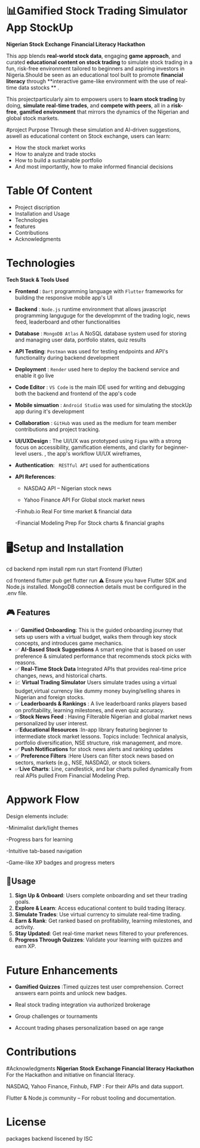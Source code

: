 # 📊Gamified Stock Trading Simulator App **StockUp**
**Nigerian Stock Exchange Financial Literacy Hackathon**

This app blends **real-world stock data**, engaging **game approach**, and curated **educational content on stock trading** to simulate stock trading in a fun, risk-free environment tailored to beginners and aspiring investors in Nigeria.Should be seen as an educational tool built to promote **financial literacy** through **interactive game-like environment with the use of real-time data sstocks ** .

This projectparticularly aim to empowers users to **learn stock trading** by doing, **simulate real-time trades**, and **compete with peers**, all in a **risk-free**, **gamified environment** that mirrors the dynamics of the Nigerian and global stock markets.


#project Purpose
Through these simulation and  AI-driven suggestions, aswell as educational content on Stock exchange, users can learn:

- How the stock market works
- How to analyze and trade stocks
- How to build a sustainable portfolio
- And most importantly, how to make informed financial decisions

# Table Of Content
- Project discription
- Installation and Usage
- Technologies
- features
- Contributions
- Acknowledgments
  


# Technologies
**Tech Stack & Tools Used**

- **Frontend** :  `Dart` programming language with `Flutter` frameworks for building the responsive mobile app's UI  
- **Backend**   :  `Node.js` runtime environment that allows javascript programming languguge for the developmrnt of the trading logic, news feed, leaderboard and other functionalities  
- **Database**   : `MongoDB Atlas` A NoSQL database system used for storing and managing user data, portfolio states, quiz results            
- **API Testing**: `Postman` was used for testing endpoints and API's functionality during backend development                        
- **Deployment** : `Render`  used here to deploy the backend service  and enable it go live                                       
- **Code Editor** : `VS Code` is the main IDE used for writing and debugging both the backend and frontend of the app's code   
- **Mobile simuation** : `Android Studio` was used for simulating the stockUp app during it's development                     
- **Collaboration** : `GitHub` was used as the medium for team member contributions and project tracking.                                    
- **UI/UXDesign**    : The UI/UX was prototyped using `Figma` with a strong focus on accessibility, gamification elements, and clarity for beginner-level users.
, the app's workflow UI/UX wireframes,                                 
- **Authentication**:  ` RESTful API` used for authentications
- **API References**:
   - NASDAQ API – Nigerian stock news
    
   - Yahoo Finance API For Global stock market news
    
    -Finhub.io Real For time market & financial data
    
    -Financial Modeling Prep For Stock charts & financial graphs


# 🖥️Setup and Installation

cd backend
npm install
npm run start
Frontend (Flutter)

cd frontend
flutter pub get
flutter run
⚠️ Ensure you have Flutter SDK and Node.js installed. MongoDB connection details must be configured in the .env file.


## 🎮 Features

- ✅   **Gamified Onboarding**: This is the guided onboarding journey that sets up users with a virtual budget, walks them through key stock concepts, and introduces game mechanics.
- ✅ **AI-Based Stock Suggestions**  A smart engine that is based on user preference & simulated performance that recommends stock picks with reasons. 
- ✅ **Real-Time Stock Data**  Integrated APIs that provides real-time price changes, news, and historical charts. 
- 💹 **Virtual Trading Simulator**  Users simulate trades using a virtual budget,virtual currency like dummy money  buying/selling shares in Nigerian and foreign stocks.
- ✅ **Leaderboards & Rankings** : A live leaderboard ranks players based on profitability, learning milestones, and even quiz accuracy. 
- ✅**Stock News Feed** : Having Filterable Nigerian and global market news personalized by user interest. 
- ✅**Educational Resources**  :In-app library featuring beginner to intermediate stock market lessons. Topics include: Technical analysis, portfolio diversification, NSE structure, risk management, and more. 
- ✅ **Push Notifications** for stock news alerts and ranking updates
- ✅ **Preference Filters** :Here Users can filter stock news based on sectors, markets (e.g., NSE, NASDAQ), or stock tickers. 
- ✅**Live Charts**: Line, candlestick, and bar charts pulled dynamically from real APIs pulled From Financial Modeling Prep. 




# Appwork Flow

Design elements include:

-Minimalist dark/light themes

-Progress bars for learning

-Intuitive tab-based navigation

-Game-like XP badges and progress meters



## 🧠Usage

1. **Sign Up & Onboard**: Users complete onboarding and set theur trading goals.
2. **Explore & Learn**: Access educational content to build trading literacy.
3. **Simulate Trades**: Use virtual currency to simulate real-time trading.
4. **Earn & Rank**: Get ranked based on profitability, learning milestones, and activity.
5. **Stay Updated**: Get real-time market news filtered to your preferences.
6. **Progress Through Quizzes**: Validate your learning with quizzes and earn XP.

# Future Enhancements
- **Gamified Quizzes**  :Timed quizzes test user comprehension. Correct answers earn points and unlock new badges. 

- Real stock trading integration via authorized brokerage

- Group challenges or tournaments

- Account trading phases personalization based on age range




# Contributions

#Acknowledgments
**Nigerian Stock Exchange Financial literacy Hackathon** For the Hackathon and initiative on financial literacy.

NASDAQ, Yahoo Finance, Finhub, FMP : For their APIs and data support.

Flutter & Node.js community – For robust tooling and documentation.


# License
packages backend  liscened by ISC

